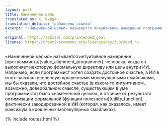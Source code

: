 ```yaml
---
layout: post
title: Намеченная цель
translated_by: К. Кирдан
translation_details: "добавлены ссылки"
excerpt: "«Намеченной целью» называется интуитивное намерение программиста-человека, когда он выполняет некоторую формальную директиву или цель внутри ИИ. Например, если программист хотел создать достойное счастье, а ИИ в итоге засыпал вселенную крошечными молекулярными смайликами, мы бы сказали, что достойное счастье (в каком-то интуитивном, возможно, довербальном смысле, существующем в уме программиста) было «намеченной целью», в отличие от результата оптимизации формальной функции полезности, фактически закодированной в ИИ (которая, как оказалось, имеет максимум в крошечных молекулярных смайликах).
"
original: https://arbital.com/p/intended_goal
license: https://creativecommons.org/licenses/by/3.0/deed.ru
---
```

«Намеченной целью» называется интуитивное намерение [программиста][value_alignment_programmer]-человека, когда он выполняет некоторую формальную директиву или цель внутри ИИ. Например, если программист хотел создать достойное счастье, а ИИ в итоге засыпал вселенную крошечными молекулярными смайликами, мы бы сказали, что достойное счастье (в каком-то интуитивном, возможно, довербальном смысле, существующем в уме программиста) было «намеченной целью», в отличие от результата оптимизации формальной [функции полезности][utility_function], фактически закодированной в ИИ (которая, как оказалось, имеет максимум в крошечных молекулярных смайликах).

{% include routes.html %}
